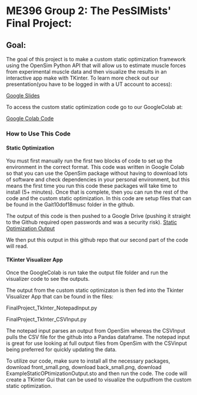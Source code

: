 # ME396 Group 2: The PesSIMists' Final Project:

## Goal:

The goal of this project is to make a custom static optimization framework using the OpenSim Python API that will allow us to estimate muscle forces from experimental muscle data and then visualize the results in an interactive app make with TKinter. To learn more check out our presentation(you have to be logged in with a UT account to access):

[Google Slides
](https://docs.google.com/presentation/d/1001nQLlKApqGVK3FBlL6m0zl2NVXI9csGdyS3ltmNaE/edit?usp=sharing)

To access the custom static optimization code go to our GoogleColab at:

[Google Colab Code](https://colab.research.google.com/drive/1sTfZjfxMwOXnfKJiklIjZ2WANvQyiTAx?usp=sharing)

### How to Use This Code
#### Static Optimization
You must first manually run the first two blocks of code to set up the environment in the correct format. This code was written in Google Colab so that you can use the OpenSim package without having to download lots of software and check dependencies in your personal environment, but this means the first time you run this code these packages will take time to install (5+ minutes). Once that is complete, then you can run the rest of the code and the custom static optimization. In this code are setup files that can be found in the Gait10dof18musc folder in the github.

The output of this code is then pushed to a Google Drive (pushing it straight to the Github required open passwords and was a security risk).
[Static Optimization Output](https://drive.google.com/file/d/1--L0b-tM9QQMzow9YPXU55FJUQUOtLuw/view?usp=sharing)

We then put this output in this github repo that our second part of the code will read. 

#### TKinter Visualizer App
Once the GoogleColab is run take the output file folder and run the visualizer code to see the outputs.

The output from the custom static optimizaton is then fed into the Tkinter Visualizer App that can be found in the files:

FinalProject_TkInter_NotepadInput.py

FinalProject_TkInter_CSVInput.py

The notepad input parses an output from OpenSim whereas the CSVInput pulls the CSV file for the github into a Pandas dataframe. The notepad input is great for use looking at full output files from OpenSim with the CSVinput being preferred for quickly updating the data. 

To utilize our code, make sure to install all the necessary packages, download front_small.png, download back_small.png, download ExampleStaticOPtimizationOutput.sto and then run the code. The code will create a TKinter Gui that can be used to visualize the outputfrom the custom static optimization. 
